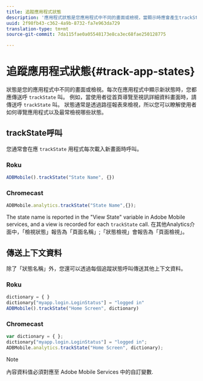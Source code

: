 ```yaml
---
title: 追蹤應用程式狀態
description: '應用程式狀態是您應用程式中不同的畫面或檢視，當顯示時應會產生trackState呼叫。 '
uuid: 2f98fb43-c362-4a9b-8732-fa7e963da729
translation-type: tm+mt
source-git-commit: 7da115fae0a05548173e8ca3ec68fae250128775

---
```



# 追蹤應用程式狀態{#track-app-states}

狀態是您的應用程式中不同的畫面或檢視。每次在應用程式中顯示新狀態時，您都應傳送呼 `trackState` 叫。 例如，當使用者從首頁導覽至視訊詳細資料畫面時，請傳送呼 `trackState` 叫。 狀態通常是透過路徑報表來檢視，所以您可以瞭解使用者如何導覽應用程式以及最常檢視哪些狀態。

## trackState呼叫

您通常會在應 `trackState` 用程式每次載入新畫面時呼叫。

### Roku

```js
ADBMobile().trackState("State Name", {})
```

### Chromecast

```js
ADBMobile.analytics.trackState("State Name",{});
```

The state name is reported in the "View State" variable in Adobe Mobile services, and a view is recorded for each `trackState` call. 在其他Analytics介面中，「檢視狀態」報告為「頁面名稱」;「狀態檢視」會報告為「頁面檢視」。

## 傳送上下文資料

除了「狀態名稱」外，您還可以透過每個追蹤狀態呼叫傳送其他上下文資料。

### Roku

```js
dictionary = { } 
dictionary["myapp.login.LoginStatus"] = "logged in"  
ADBMobile().trackState("Home Screen", dictionary)
```

### Chromecast

```js
var dictionary = { }; 
dictionary["myapp.login.LoginStatus"] = "logged in"; 
ADBMobile.analytics.trackState("Home Screen", dictionary); 
```

>[!NOTE]
>
>內容資料值必須對應至 Adobe Mobile Services 中的自訂變數.

